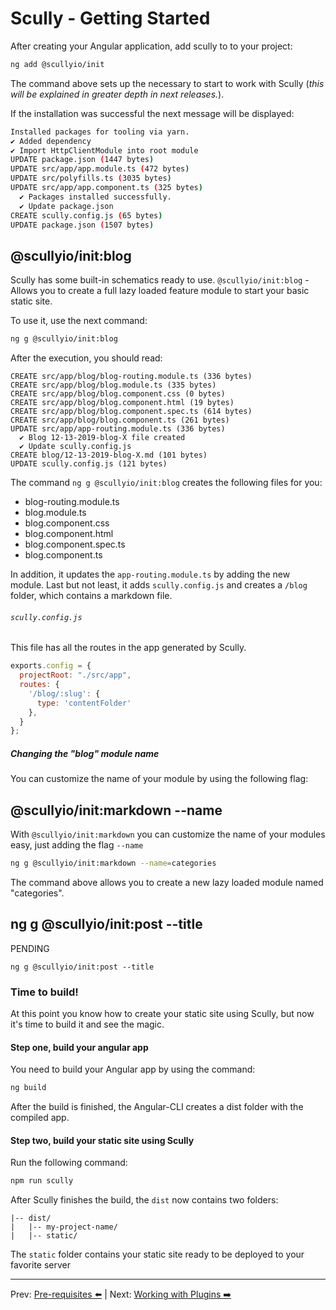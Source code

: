 # Scully - Getting Started

After creating your Angular application, add scully to to your project: 

```bash
ng add @scullyio/init
```

The command above sets up the necessary to start to work with Scully (_this will be explained in greater depth in next releases._).

If the installation was successful the next message will be displayed:

```bash
Installed packages for tooling via yarn.
✔ Added dependency
✔ Import HttpClientModule into root module
UPDATE package.json (1447 bytes)
UPDATE src/app/app.module.ts (472 bytes)
UPDATE src/polyfills.ts (3035 bytes)
UPDATE src/app/app.component.ts (325 bytes)
  ✔ Packages installed successfully.
  ✔ Update package.json
CREATE scully.config.js (65 bytes)
UPDATE package.json (1507 bytes)
```

## @scullyio/init:blog

Scully has some built-in schematics ready to use. `@scullyio/init:blog` - Allows you to create a full lazy loaded feature module to start your basic
static site. 

To use it, use the next command:
 
```bash
ng g @scullyio/init:blog
```

After the execution, you should read:
```
CREATE src/app/blog/blog-routing.module.ts (336 bytes)
CREATE src/app/blog/blog.module.ts (335 bytes)
CREATE src/app/blog/blog.component.css (0 bytes)
CREATE src/app/blog/blog.component.html (19 bytes)
CREATE src/app/blog/blog.component.spec.ts (614 bytes)
CREATE src/app/blog/blog.component.ts (261 bytes)
UPDATE src/app/app-routing.module.ts (336 bytes) 
  ✔ Blog 12-13-2019-blog-X file created
  ✔ Update scully.config.js
CREATE blog/12-13-2019-blog-X.md (101 bytes)
UPDATE scully.config.js (121 bytes)
```

The command  `ng g @scullyio/init:blog` creates the following files for you:

- blog-routing.module.ts
- blog.module.ts
- blog.component.css
- blog.component.html
- blog.component.spec.ts
- blog.component.ts

In addition, it updates the `app-routing.module.ts` by adding the new module. Last but not least, it adds `scully.config.js` and creates a
`/blog` folder, which contains a markdown file. 

###### `scully.config.js`

This file has all the routes in the app generated by Scully.

```js
exports.config = {
  projectRoot: "./src/app",
  routes: {
    '/blog/:slug': {
      type: 'contentFolder'
    },
  }
};
```

##### Changing the "blog" module name

You can customize the name of your module by using the following flag:

## @scullyio/init:markdown --name 

With `@scullyio/init:markdown` you can customize the name of your modules easy, just adding the flag `--name` 

```bash
ng g @scullyio/init:markdown --name=categories
```

The command above allows you to create a new lazy loaded module named "categories".


## ng g @scullyio/init:post --title

PENDING 

```
ng g @scullyio/init:post --title
```

### Time to build! 

At this point you know how to create your static site using Scully, but now it's time to build it and see the magic.

#### Step one, build your angular app

You need to build your Angular app by using the command: 

 ```bash
 ng build
 ```
 
 After the build is finished, the Angular-CLI creates a dist folder with the compiled app.
 
 #### Step two, build your static site using Scully

Run the following command:
 
 ```bash
 npm run scully
 ```
 
 After Scully finishes the build, the `dist` now contains two folders:
 
```
|-- dist/
|   |-- my-project-name/
|   |-- static/

```

The `static` folder contains your static site ready to be deployed to your favorite server
 

---
Prev: [Pre-requisites ⬅️️](pre-requisites.md) | Next: [Working with Plugins ➡️](working-with-plugins.md)
